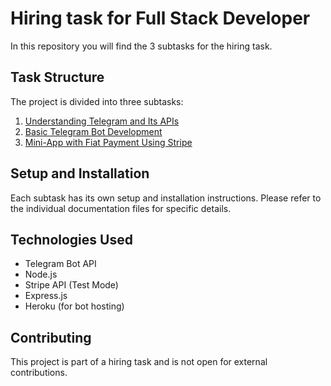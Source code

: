 # Hiring task for Full Stack Developer

In this repository you will find the 3 subtasks for the hiring task.

## Task Structure

The project is divided into three subtasks:

1. [Understanding Telegram and Its APIs](./docs/telegram-overview.md)
2. [Basic Telegram Bot Development](./docs/gambling-bot.md)
3. [Mini-App with Fiat Payment Using Stripe](./docs/mini-app-stripe.md)

## Setup and Installation

Each subtask has its own setup and installation instructions. Please refer to the individual documentation files for specific details.

## Technologies Used

- Telegram Bot API
- Node.js
- Stripe API (Test Mode)
- Express.js
- Heroku (for bot hosting)

## Contributing

This project is part of a hiring task and is not open for external contributions.
